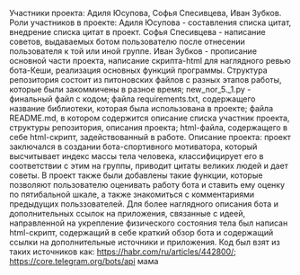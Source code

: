 Участники проекта: Адиля Юсупова, Софья Спесивцева, Иван Зубков.
Роли участников в проекте:
Адиля Юсупова - составления списка цитат, внедрение списка цитат в проект.
Софья Спесивцева - написание советов, выдаваемых ботом пользователю после отнесении пользователя к той или иной группе.
Иван Зубков  - прописание основной части проекта, написание скрипта-html для наглядного ревью бота-Кеши, реализация основных функций программы.
Структура репозитория состоит из питоновских файлов с разных этапов работы, которые были закоммичены в разное время; new_nor_5._1.py - финальный файл с кодом; файла requirements.txt, содержащего название библиотеки, которая была использована в проекте; файла README.md, в котором содержится описание списка участник проекта, структуры репозитория, описания проекта; html-файла, содержащего в себе html-скрипт, задействованный в работе.
Описание проекта: проект заключался в создании бота-спортивного мотиватора, который высчитывает индекс массы тела человека, классифицирует его в соответствии с этим на группы, приводит цитаты великих людей и дает советы. В проект также были добавлены такие функции, которые позволяют пользователю оценивать работу бота и ставить ему оценку по пятибальной шкале, а также знакомиться с комментариями предыдущих польззователей. Для более наглядного описания бота и дополнительных ссылок на приложения, связанные с идеей, направленной на укрепление физического состояния тела был написан html-скрипт, содержащий в себе краткий обзор бота и содержащий ссылки на дополнительные источники и приложения.
Код был взят из таких источников как: https://habr.com/ru/articles/442800/; https://core.telegram.org/bots/api
мама
